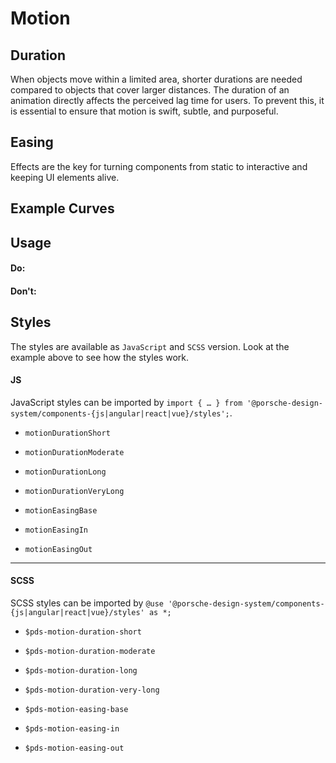 # Motion

<TableOfContents></TableOfContents>

## Duration

When objects move within a limited area, shorter durations are needed compared to objects that cover larger distances.
The duration of an animation directly affects the perceived lag time for users. To prevent this, it is essential to
ensure that motion is swift, subtle, and purposeful.

## Easing

Effects are the key for turning components from static to interactive and keeping UI elements alive.

## Example Curves

<Playground :frameworkMarkup="codeExample" :externalStackBlitzDependencies="['styled-components']">
  <ExampleStylesMotionCurves />
</Playground>

## Usage

#### Do:

#### Don't:

## Styles

The styles are available as `JavaScript` and `SCSS` version. Look at the example above to see how the styles work.

#### JS

JavaScript styles can be imported by
`import { … } from '@porsche-design-system/components-{js|angular|react|vue}/styles';`.

- `motionDurationShort`
- `motionDurationModerate`
- `motionDurationLong`
- `motionDurationVeryLong`

- `motionEasingBase`
- `motionEasingIn`
- `motionEasingOut`

---

#### SCSS

SCSS styles can be imported by `@use '@porsche-design-system/components-{js|angular|react|vue}/styles' as *;`

- `$pds-motion-duration-short`
- `$pds-motion-duration-moderate`
- `$pds-motion-duration-long`
- `$pds-motion-duration-very-long`

- `$pds-motion-easing-base`
- `$pds-motion-easing-in`
- `$pds-motion-easing-out`

<script lang="ts">
import Vue from 'vue';
import Component from 'vue-class-component';
import { getStylesMotionCurvesCodeSamples } from '@porsche-design-system/shared';
import { adjustSelectedFramework } from '@/utils';
import ExampleStylesMotionCurves from '@/pages/patterns/styles/example-motion-curves.vue';

@Component({
  components: {
    ExampleStylesMotionCurves
  },
})
export default class Code extends Vue {
  codeExample = getStylesMotionCurvesCodeSamples();

  public mounted(): void {
    adjustSelectedFramework(this.codeExample);
  }
}
</script>
